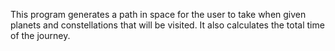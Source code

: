 This program generates a path in space for the user to take when given planets and constellations that will be visited. It also calculates the total time of the journey.
